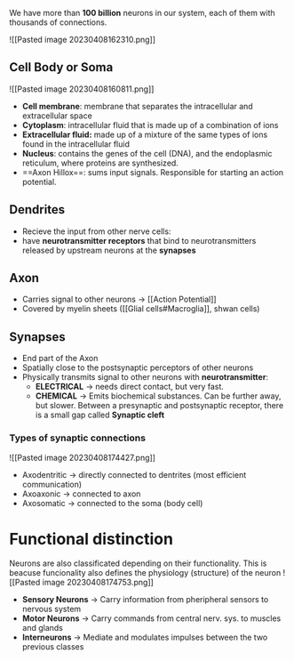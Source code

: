 We have more than **100 billion** neurons in our system, each of them with thousands of connections.

![[Pasted image 20230408162310.png]]
## Cell Body or Soma
![[Pasted image 20230408160811.png]]
- **Cell membrane**: membrane that separates the intracellular and extracellular space 
- **Cytoplasm**: intracellular fluid that is made up of a combination of ions
- **Extracellular fluid:** made up of a mixture of the same types of ions found in the intracellular fluid 
- **Nucleus**: contains the genes of the cell (DNA), and the endoplasmic reticulum, where proteins are synthesized. 
- ==Axon Hillox==: sums input signals. Responsible for starting an action potential.
## Dendrites
- Recieve the input from other nerve cells:
- have **neurotransmitter receptors** that bind to neurotransmitters released by upstream neurons at the **synapses**
## Axon 
- Carries signal to other neurons → [[Action Potential]]
- Covered by myelin sheets ([[Glial cells#Macroglia]], shwan cells)
## Synapses 
- End part of the Axon
- Spatially close to the postsynaptic perceptors of other neurons
- Physically transmits signal to other neurons with **neurotransmitter**:
	- **ELECTRICAL**  -> needs direct contact, but very fast.
	- **CHEMICAL** -> Emits biochemical substances. Can be further away, but slower.
Between a presynaptic and postsynaptic receptor, there is a small gap called **Synaptic cleft**
### Types of synaptic connections
![[Pasted image 20230408174427.png]]
- Axodentritic -> directly connected to dentrites (most efficient communication)
- Axoaxonic -> connected to axon
- Axosomatic -> connected to the soma (body cell)

# Functional distinction
Neurons are also classificated depending on their functionality. This is beacuse funcionality also defines the physiology (structure) of the neuron
![[Pasted image 20230408174753.png]]
- **Sensory Neurons** -> Carry information from pheripheral sensors to nervous system
- **Motor Neurons** -> Carry commands from central nerv. sys. to muscles and glands
- **Interneurons** -> Mediate and modulates impulses between the two previous classes
